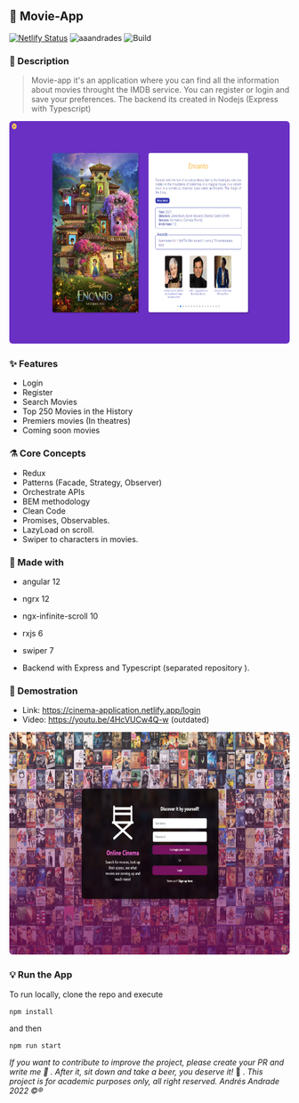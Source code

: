 ## :rocket: Movie-App

[![Netlify Status](https://api.netlify.com/api/v1/badges/9f291d0b-7894-410e-858f-b487e6dfd1b2/deploy-status)](https://app.netlify.com/sites/cinema-application/deploys)
![aaandrades](https://img.shields.io/badge/-Frontend-orange)
![Build](https://img.shields.io/badge/-Working-brightgreen)

### :memo: Description

> Movie-app it's an application where you can find all the information about
> movies throught the IMDB service. You can register or login and save your preferences. The backend its created in Nodejs (Express with Typescript)

<img src="documentation/detail.png"  alt="Detail screen" width="600" height="400" style=border-radius:6px>

### :sparkles: Features

- Login
- Register
- Search Movies
- Top 250 Movies in the History
- Premiers movies (In theatres)
- Coming soon movies

### :alembic: Core Concepts

- Redux
- Patterns (Facade, Strategy, Observer)
- Orchestrate APIs
- BEM methodology
- Clean Code
- Promises, Observables.
- LazyLoad on scroll.
- Swiper to characters in movies.

### :construction: Made with

- angular 12
- ngrx 12
- ngx-infinite-scroll 10
- rxjs 6
- swiper 7

- Backend with Express and Typescript (separated repository ).

### :hammer: Demostration

- Link: https://cinema-application.netlify.app/login
- Video: https://youtu.be/4HcVUCw4Q-w (outdated)

<img src="documentation/login.png"  alt="Detail screen" width="600" height="400" style=border-radius:6px>

### :bulb: Run the App

To run locally, clone the repo and execute

```
npm install
```

and then

```
npm run start
```

_If you want to contribute to improve the project, please create your PR and write me :speech_balloon: . After it, sit down and take a beer, you deserve it!_ :beers: .
_This project is for academic purposes only, all right reserved. Andrés Andrade 2022 :copyright::registered:_

